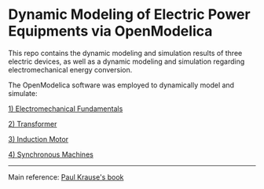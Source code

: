 # Dynamic Modeling of Electric Power Equipments via OpenModelica

This repo contains the dynamic modeling and simulation results of three electric devices, as well as a dynamic modeling and simulation regarding electromechanical energy conversion.

The OpenModelica software was employed to dynamically model and simulate:

[1) Electromechanical Fundamentals](dynamic_modeling_fundamentals/)

[2) Transformer](dynamic_modeling_transformer/)

[3) Induction Motor](dynamic_modeling_induction_motor/)

[4) Synchronous Machines](dynamic_modeling_synchronous_machines/)

---
Main reference: [Paul Krause's book](https://www.amazon.com/Analysis-Electric-Machinery-Drive-Systems-dp-111802429X/dp/111802429X/ref=dp_ob_title_bk)
